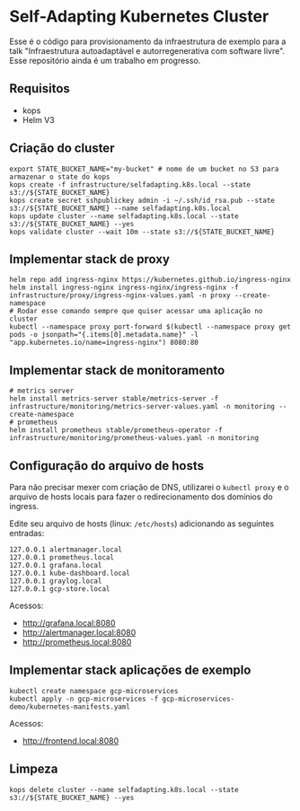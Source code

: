 # Self-Adapting Kubernetes Cluster
Esse é o código para provisionamento da infraestrutura de exemplo para a talk "Infraestrutura autoadaptável e 
autorregenerativa com software livre". Esse repositório ainda é um trabalho em progresso.

## Requisitos
- kops
- Helm V3

## Criação do cluster
```shell script
export STATE_BUCKET_NAME="my-bucket" # nome de um bucket no S3 para armazenar o state do kops
kops create -f infrastructure/selfadapting.k8s.local --state s3://${STATE_BUCKET_NAME}
kops create secret sshpublickey admin -i ~/.ssh/id_rsa.pub --state s3://${STATE_BUCKET_NAME} --name selfadapting.k8s.local
kops update cluster --name selfadapting.k8s.local --state s3://${STATE_BUCKET_NAME} --yes
kops validate cluster --wait 10m --state s3://${STATE_BUCKET_NAME}
```

## Implementar stack de proxy
```shell script
helm repo add ingress-nginx https://kubernetes.github.io/ingress-nginx
helm install ingress-nginx ingress-nginx/ingress-nginx -f infrastructure/proxy/ingress-nginx-values.yaml -n proxy --create-namespace
# Rodar esse comando sempre que quiser acessar uma aplicação no cluster
kubectl --namespace proxy port-forward $(kubectl --namespace proxy get pods -o jsonpath="{.items[0].metadata.name}" -l "app.kubernetes.io/name=ingress-nginx") 8080:80
```

## Implementar stack de monitoramento
```shell script
# metrics server
helm install metrics-server stable/metrics-server -f infrastructure/monitoring/metrics-server-values.yaml -n monitoring --create-namespace
# prometheus 
helm install prometheus stable/prometheus-operator -f infrastructure/monitoring/prometheus-values.yaml -n monitoring
```

## Configuração do arquivo de hosts
Para não precisar mexer com criação de DNS, utilizarei o `kubectl proxy` e o arquivo de hosts locais para fazer o
redirecionamento dos domínios do ingress.

Edite seu arquivo de hosts (linux: `/etc/hosts`) adicionando as seguintes entradas:
```shell script
127.0.0.1 alertmanager.local
127.0.0.1 prometheus.local
127.0.0.1 grafana.local
127.0.0.1 kube-dashboard.local
127.0.0.1 graylog.local
127.0.0.1 gcp-store.local
```

Acessos:
- http://grafana.local:8080
- http://alertmanager.local:8080
- http://prometheus.local:8080

## Implementar stack aplicações de exemplo
```shell script
kubectl create namespace gcp-microservices
kubectl apply -n gcp-microservices -f gcp-microservices-demo/kubernetes-manifests.yaml
```

Acessos:
- http://frontend.local:8080

## Limpeza
```shell script
kops delete cluster --name selfadapting.k8s.local --state s3://${STATE_BUCKET_NAME} --yes
```